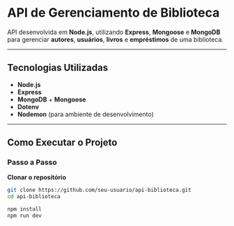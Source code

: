 #  API de Gerenciamento de Biblioteca

API desenvolvida em **Node.js**, utilizando **Express**, **Mongoose** e **MongoDB** para gerenciar **autores**, **usuários**, **livros** e **empréstimos** de uma biblioteca.

---

##  Tecnologias Utilizadas

- **Node.js**
- **Express**
- **MongoDB** + **Mongoose**
- **Dotenv**
- **Nodemon** (para ambiente de desenvolvimento)

---

##  Como Executar o Projeto

###  Passo a Passo

 **Clonar o repositório**
```bash
git clone https://github.com/seu-usuario/api-biblioteca.git
cd api-biblioteca

npm install
npm run dev